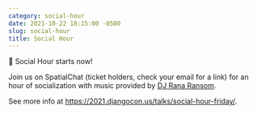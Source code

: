 ```yaml
---
category: social-hour
date: 2021-10-22 18:15:00 -0500
slug: social-hour
title: Social Hour
---
```


💬 Social Hour starts now!

Join us on SpatialChat (ticket holders, check your email for a link) for an hour of socialization with music provided by [DJ Rana Ransom](https://twitter.com/@_tagine).

See more info at https://2021.djangocon.us/talks/social-hour-friday/.